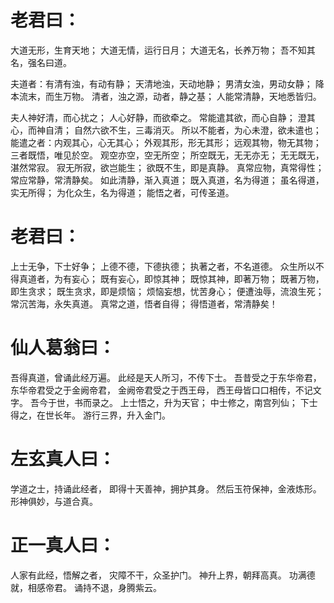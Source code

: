# 老君曰：

大道无形，生育天地；
大道无情，运行日月；
大道无名，长养万物；
吾不知其名，强名曰道。

夫道者：有清有浊，有动有静；
天清地浊，天动地静；
男清女浊，男动女静；
降本流末，而生万物。
清者，浊之源，动者，静之基；
人能常清静，天地悉皆归。

夫人神好清，而心扰之；
人心好静，而欲牵之。
常能遣其欲，而心自静；
澄其心，而神自清；
自然六欲不生，三毒消灭。
所以不能者，为心未澄，欲未遣也；
能遣之者：内观其心，心无其心；
外观其形，形无其形；
远观其物，物无其物；
三者既悟，唯见於空。
观空亦空，空无所空；
所空既无，无无亦无；
无无既无，湛然常寂。
寂无所寂，欲岂能生；
欲既不生，即是真静。
真常应物，真常得性；
常应常静，常清静矣。
如此清静，渐入真道；
既入真道，名为得道；
虽名得道，实无所得；
为化众生，名为得道；
能悟之者，可传圣道。

# 老君曰：

上士无争，下士好争；
上德不德，下德执德；
执著之者，不名道德。
众生所以不得真道者，为有妄心；
既有妄心，即惊其神；
既惊其神，即著万物；
既著万物，即生贪求；
既生贪求，即是烦恼；
烦恼妄想，忧苦身心；
便遭浊辱，流浪生死；
常沉苦海，永失真道。
真常之道，悟者自得；
得悟道者，常清静矣！

# 仙人葛翁曰：

吾得真道，曾诵此经万遍。
此经是天人所习，不传下士。
吾昔受之于东华帝君，
东华帝君受之于金阙帝君，
金阙帝君受之于西王母，
西王母皆口口相传，不记文字。
吾今于世，书而录之。
上士悟之，升为天官；
中士修之，南宫列仙；
下士得之，在世长年。
游行三界，升入金门。

# 左玄真人曰：

学道之士，持诵此经者，
即得十天善神，拥护其身。
然后玉符保神，金液炼形。
形神俱妙，与道合真。

# 正一真人曰：

人家有此经，悟解之者，
灾障不干，众圣护门。
神升上界，朝拜高真。
功满德就，相感帝君。
诵持不退，身腾紫云。
